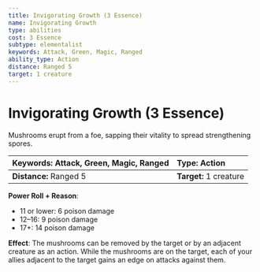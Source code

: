 ```yaml
---
title: Invigorating Growth (3 Essence)
name: Invigorating Growth
type: abilities
cost: 3 Essence
subtype: elementalist
keywords: Attack, Green, Magic, Ranged
ability_type: Action
distance: Ranged 5
target: 1 creature
---
```


# Invigorating Growth (3 Essence)

Mushrooms erupt from a foe, sapping their vitality to spread strengthening spores.

| **Keywords:** Attack, Green, Magic, Ranged | **Type:** Action       |
| :----------------------------------------- | :--------------------- |
| **Distance:** Ranged 5                     | **Target:** 1 creature |

**Power Roll + Reason**:

- 11 or lower: 6 poison damage
- 12–16: 9 poison damage
- 17+: 14 poison damage

**Effect**: The mushrooms can be removed by the target or by an adjacent creature as an action. While the mushrooms are on the target, each of your allies adjacent to the target gains an edge on attacks against them.
